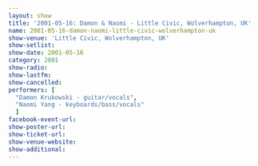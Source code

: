 ```yaml
---
layout: show
title: '2001-05-16: Damon & Naomi - Little Civic, Wolverhampton, UK'
name: 2001-05-16-damon-naomi-little-civic-wolverhampton-uk
show-venue: 'Little Civic, Wolverhampton, UK'
show-setlist: 
show-date: 2001-05-16
category: 2001
show-radio: 
show-lastfm: 
show-cancelled: 
performers: [
  "Damon Krukowski - guitar/vocals",
  "Naomi Yang - keyboards/bass/vocals"
  ]
facebook-event-url: 
show-poster-url: 
show-ticket-url: 
show-venue-website: 
show-additional: 
---
```


